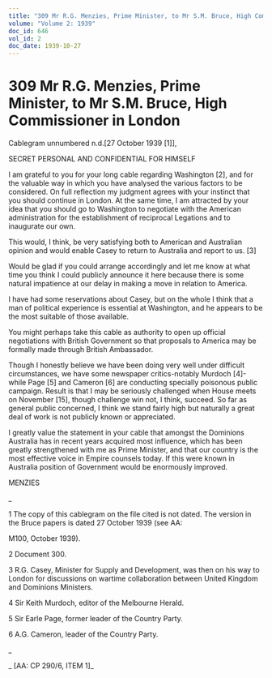 ```yaml
---
title: "309 Mr R.G. Menzies, Prime Minister, to Mr S.M. Bruce, High Commissioner in London"
volume: "Volume 2: 1939"
doc_id: 646
vol_id: 2
doc_date: 1939-10-27
---
```


# 309 Mr R.G. Menzies, Prime Minister, to Mr S.M. Bruce, High Commissioner in London

Cablegram unnumbered n.d.[27 October 1939 [1]],

SECRET PERSONAL AND CONFIDENTIAL FOR HIMSELF

I am grateful to you for your long cable regarding Washington [2], and for the valuable way in which you have analysed the various factors to be considered. On full reflection my judgment agrees with your instinct that you should continue in London. At the same time, I am attracted by your idea that you should go to Washington to negotiate with the American administration for the establishment of reciprocal Legations and to inaugurate our own.

This would, I think, be very satisfying both to American and Australian opinion and would enable Casey to return to Australia and report to us. [3]

Would be glad if you could arrange accordingly and let me know at what time you think I could publicly announce it here because there is some natural impatience at our delay in making a move in relation to America.

I have had some reservations about Casey, but on the whole I think that a man of political experience is essential at Washington, and he appears to be the most suitable of those available.

You might perhaps take this cable as authority to open up official negotiations with British Government so that proposals to America may be formally made through British Ambassador.

Though I honestly believe we have been doing very well under difficult circumstances, we have some newspaper critics-notably Murdoch [4]-while Page [5] and Cameron [6] are conducting specially poisonous public campaign. Result is that I may be seriously challenged when House meets on November [15], though challenge win not, I think, succeed. So far as general public concerned, I think we stand fairly high but naturally a great deal of work is not publicly known or appreciated.

I greatly value the statement in your cable that amongst the Dominions Australia has in recent years acquired most influence, which has been greatly strengthened with me as Prime Minister, and that our country is the most effective voice in Empire counsels today. If this were known in Australia position of Government would be enormously improved.

MENZIES

_

1 The copy of this cablegram on the file cited is not dated. The version in the Bruce papers is dated 27 October 1939 (see AA:

M100, October 1939).

2 Document 300.

3 R.G. Casey, Minister for Supply and Development, was then on his way to London for discussions on wartime collaboration between United Kingdom and Dominions Ministers.

4 Sir Keith Murdoch, editor of the Melbourne Herald.

5 Sir Earle Page, former leader of the Country Party.

6 A.G. Cameron, leader of the Country Party.

_

_ [AA: CP 290/6, ITEM 1]_
